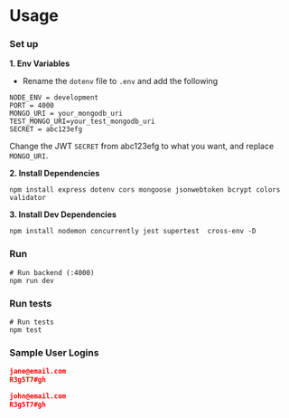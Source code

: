 # Usage

### Set up

**1. Env Variables**

- Rename the `dotenv` file to `.env` and add the following

```
NODE_ENV = development
PORT = 4000
MONGO_URI = your_mongodb_uri
TEST_MONGO_URI=your_test_mongodb_uri
SECRET = abc123efg
```

Change the JWT `SECRET` from abc123efg to what you want, and replace `MONGO_URI`.

**2. Install Dependencies**

```
npm install express dotenv cors mongoose jsonwebtoken bcrypt colors validator
```

**3. Install Dev Dependencies**

```
npm install nodemon concurrently jest supertest  cross-env -D
```

### Run

```
# Run backend (:4000)
npm run dev
```

### Run tests

```
# Run tests
npm test
```

### Sample User Logins

```json
jane@email.com
R3g5T7#gh

john@email.com
R3g5T7#gh
```
